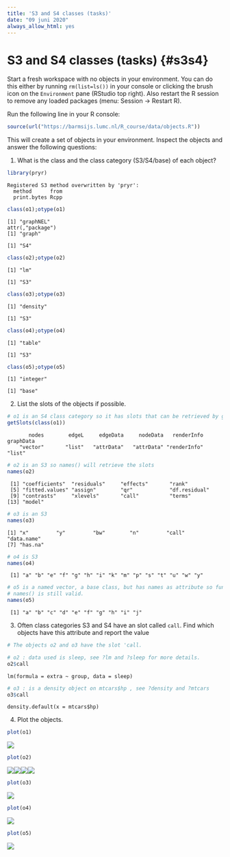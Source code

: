 ```yaml
---
title: 'S3 and S4 classes (tasks)'
date: "09 juni 2020"
always_allow_html: yes
---
```




# S3 and S4 classes (tasks) {#s3s4}

<!-- ## S3 and S4 classes {#s3s4} -->

Start a fresh workspace with no objects in your environment. You can do this either by running `rm(list=ls())` in your console or clicking the brush icon on the `Environment` pane (RStudio top right). Also restart the R session to remove any loaded packages (menu: Session -> Restart R).

Run the following line in your R console:


```r
source(url("https://barmsijs.lumc.nl/R_course/data/objects.R"))
```



This will create a set of objects in your environment. Inspect the objects and answer the following questions: 

1. What is the class and the class category (S3/S4/base) of each object?


```r
library(pryr)
```

```
Registered S3 method overwritten by 'pryr':
  method      from
  print.bytes Rcpp
```

```r
class(o1);otype(o1) 
```

```
[1] "graphNEL"
attr(,"package")
[1] "graph"
```

```
[1] "S4"
```

```r
class(o2);otype(o2) 
```

```
[1] "lm"
```

```
[1] "S3"
```

```r
class(o3);otype(o3) 
```

```
[1] "density"
```

```
[1] "S3"
```

```r
class(o4);otype(o4) 
```

```
[1] "table"
```

```
[1] "S3"
```

```r
class(o5);otype(o5) 
```

```
[1] "integer"
```

```
[1] "base"
```

2. List the slots of the objects if possible. 


```r
# o1 is an S4 class category so it has slots that can be retrieved by getSlots() 
getSlots(class(o1))
```

```
       nodes        edgeL     edgeData     nodeData   renderInfo    graphData 
    "vector"       "list"   "attrData"   "attrData" "renderInfo"       "list" 
```

```r
# o2 is an S3 so names() will retrieve the slots
names(o2)
```

```
 [1] "coefficients"  "residuals"     "effects"       "rank"         
 [5] "fitted.values" "assign"        "qr"            "df.residual"  
 [9] "contrasts"     "xlevels"       "call"          "terms"        
[13] "model"        
```

```r
# o3 is an S3 
names(o3)
```

```
[1] "x"         "y"         "bw"        "n"         "call"      "data.name"
[7] "has.na"   
```

```r
# o4 is S3 
names(o4)
```

```
 [1] "a" "b" "e" "f" "g" "h" "i" "k" "m" "p" "s" "t" "u" "w" "y"
```

```r
# o5 is a named vector, a base class, but has names as attribute so function 
# names() is still valid.  
names(o5)
```

```
 [1] "a" "b" "c" "d" "e" "f" "g" "h" "i" "j"
```

3. Often class categories S3 and S4 have an slot called `call`. Find which objects have this attribute and report the value



```r
# The objects o2 and o3 have the slot 'call. 

# o2 : data used is sleep, see ?lm and ?sleep for more details.
o2$call
```

```
lm(formula = extra ~ group, data = sleep)
```

```r
# o3 : is a density object on mtcars$hp , see ?density and ?mtcars
o3$call
```

```
density.default(x = mtcars$hp)
```

4. Plot the objects. 


```r
plot(o1)
```

![](s3s4.tasks.code_files/figure-html/unnamed-chunk-6-1.png)<!-- -->

```r
plot(o2)
```

![](s3s4.tasks.code_files/figure-html/unnamed-chunk-6-2.png)<!-- -->![](s3s4.tasks.code_files/figure-html/unnamed-chunk-6-3.png)<!-- -->![](s3s4.tasks.code_files/figure-html/unnamed-chunk-6-4.png)<!-- -->![](s3s4.tasks.code_files/figure-html/unnamed-chunk-6-5.png)<!-- -->

```r
plot(o3)
```

![](s3s4.tasks.code_files/figure-html/unnamed-chunk-6-6.png)<!-- -->

```r
plot(o4)
```

![](s3s4.tasks.code_files/figure-html/unnamed-chunk-6-7.png)<!-- -->

```r
plot(o5)
```

![](s3s4.tasks.code_files/figure-html/unnamed-chunk-6-8.png)<!-- -->



